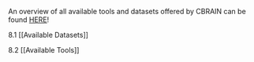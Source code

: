 An overview of all available tools and datasets offered by CBRAIN can be found [HERE](https://portal.cbrain.mcgill.ca/available)!

8.1 [[Available Datasets]]

8.2 [[Available Tools]]
